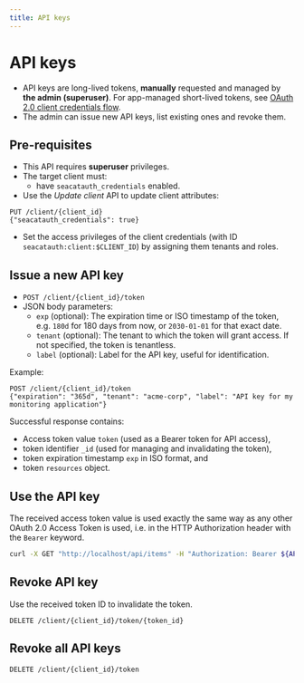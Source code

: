 ```yaml
---
title: API keys
---
```


# API keys

- API keys are long-lived tokens, **manually** requested and managed by **the admin (superuser)**. For app-managed short-lived tokens, see [OAuth 2.0 client credentials flow](./oauth-client-credentials.md).
- The admin can issue new API keys, list existing ones and revoke them.

## Pre-requisites
- This API requires **superuser** privileges.
- The target client must:
    - have `seacatauth_credentials` enabled.
- Use the _Update client_ API to update client attributes:
```
PUT /client/{client_id}
{"seacatauth_credentials": true}
```
- Set the access privileges of the client credentials (with ID `seacatauth:client:$CLIENT_ID`) by assigning them tenants and roles.


## Issue a new API key
- `POST /client/{client_id}/token`
- JSON body parameters:
    - `exp` (optional): The expiration time or ISO timestamp of the token, e.g. `180d` for 180 days from now, or `2030-01-01` for that exact date.
    - `tenant` (optional): The tenant to which the token will grant access. If not specified, the token is tenantless.
    - `label` (optional): Label for the API key, useful for identification.

Example:
```
POST /client/{client_id}/token
{"expiration": "365d", "tenant": "acme-corp", "label": "API key for my monitoring application"}
```

Successful response contains:
- Access token value `token` (used as a Bearer token for API access), 
- token identifier `_id` (used for managing and invalidating the token),
- token expiration timestamp `exp` in ISO format, and
- token `resources` object.

## Use the API key
The received access token value is used exactly the same way as any other OAuth 2.0 Access Token is used, i.e. in the HTTP Authorization header with the `Bearer` keyword.

```bash
curl -X GET "http://localhost/api/items" -H "Authorization: Bearer ${API_KEY}`
```

## Revoke API key
Use the received token ID to invalidate the token.
```
DELETE /client/{client_id}/token/{token_id}
```

## Revoke all API keys
```
DELETE /client/{client_id}/token
```
